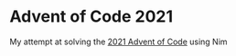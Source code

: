 # Advent of Code 2021

My attempt at solving the [2021 Advent of Code](https://adventofcode.com/2021/) using Nim
